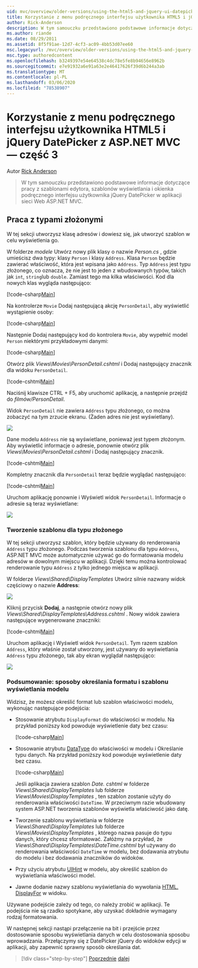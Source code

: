 ```yaml
---
uid: mvc/overview/older-versions/using-the-html5-and-jquery-ui-datepicker-popup-calendar-with-aspnet-mvc/using-the-html5-and-jquery-ui-datepicker-popup-calendar-with-aspnet-mvc-part-3
title: Korzystanie z menu podręcznego interfejsu użytkownika HTML5 i jQuery DatePicker z ASP.NET MVC — część 3 | Microsoft Docs
author: Rick-Anderson
description: W tym samouczku przedstawiono podstawowe informacje dotyczące pracy z szablonami edytora, szablonów wyświetlania i menu podręcznego interfejsu użytkownika jQuery DatePicker w ASP.NET MV...
ms.author: riande
ms.date: 08/29/2011
ms.assetid: 8f5f91ae-12d7-4cf3-ac09-4bb53d07ee60
msc.legacyurl: /mvc/overview/older-versions/using-the-html5-and-jquery-ui-datepicker-popup-calendar-with-aspnet-mvc/using-the-html5-and-jquery-ui-datepicker-popup-calendar-with-aspnet-mvc-part-3
msc.type: authoredcontent
ms.openlocfilehash: b3249397e54e64538c4dc78e5fe8b94656e8962b
ms.sourcegitcommit: e7e91932a6e91a63e2e46417626f39d6b244a3ab
ms.translationtype: MT
ms.contentlocale: pl-PL
ms.lasthandoff: 03/06/2020
ms.locfileid: "78538907"
---
```

# <a name="using-the-html5-and-jquery-ui-datepicker-popup-calendar-with-aspnet-mvc---part-3"></a>Korzystanie z menu podręcznego interfejsu użytkownika HTML5 i jQuery DatePicker z ASP.NET MVC — część 3

Autor [Rick Anderson](https://twitter.com/RickAndMSFT)

> W tym samouczku przedstawiono podstawowe informacje dotyczące pracy z szablonami edytora, szablonów wyświetlania i okienka podręcznego interfejsu użytkownika jQuery DatePicker w aplikacji sieci Web ASP.NET MVC.

## <a name="working-with-complex-types"></a>Praca z typami złożonymi

W tej sekcji utworzysz klasę adresów i dowiesz się, jak utworzyć szablon w celu wyświetlenia go.

W folderze *modele* Utwórz nowy plik klasy o nazwie *Person.cs* , gdzie umieścisz dwa typy: klasy `Person` i klasy `Address`. Klasa `Person` będzie zawierać właściwość, która jest wpisana jako `Address`. Typ `Address` jest typu złożonego, co oznacza, że nie jest to jeden z wbudowanych typów, takich jak `int`, `string`lub `double`. Zamiast tego ma kilka właściwości. Kod dla nowych klas wygląda następująco:

[!code-csharp[Main](using-the-html5-and-jquery-ui-datepicker-popup-calendar-with-aspnet-mvc-part-3/samples/sample1.cs)]

Na kontrolerze `Movie` Dodaj następującą akcję `PersonDetail`, aby wyświetlić wystąpienie osoby:

[!code-csharp[Main](using-the-html5-and-jquery-ui-datepicker-popup-calendar-with-aspnet-mvc-part-3/samples/sample2.cs)]

Następnie Dodaj następujący kod do kontrolera `Movie`, aby wypełnić model `Person` niektórymi przykładowymi danymi:

[!code-csharp[Main](using-the-html5-and-jquery-ui-datepicker-popup-calendar-with-aspnet-mvc-part-3/samples/sample3.cs)]

Otwórz plik *Views\Movies\PersonDetail.cshtml* i Dodaj następujący znacznik dla widoku `PersonDetail`.

[!code-cshtml[Main](using-the-html5-and-jquery-ui-datepicker-popup-calendar-with-aspnet-mvc-part-3/samples/sample4.cshtml)]

Naciśnij klawisze CTRL + F5, aby uruchomić aplikację, a następnie przejdź do *filmów/PersonDetail*.

Widok `PersonDetail` nie zawiera `Address` typu złożonego, co można zobaczyć na tym zrzucie ekranu. (Żaden adres nie jest wyświetlany).

![](using-the-html5-and-jquery-ui-datepicker-popup-calendar-with-aspnet-mvc-part-3/_static/image1.png)

Dane modelu `Address` nie są wyświetlane, ponieważ jest typem złożonym. Aby wyświetlić informacje o adresie, ponownie otwórz plik *Views\Movies\PersonDetail.cshtml* i Dodaj następujący znacznik.

[!code-cshtml[Main](using-the-html5-and-jquery-ui-datepicker-popup-calendar-with-aspnet-mvc-part-3/samples/sample5.cshtml)]

Kompletny znacznik dla `PersonDetail` teraz będzie wyglądać następująco:

[!code-cshtml[Main](using-the-html5-and-jquery-ui-datepicker-popup-calendar-with-aspnet-mvc-part-3/samples/sample6.cshtml)]

Uruchom aplikację ponownie i Wyświetl widok `PersonDetail`. Informacje o adresie są teraz wyświetlane:

![](using-the-html5-and-jquery-ui-datepicker-popup-calendar-with-aspnet-mvc-part-3/_static/image2.png)

### <a name="creating-a-template-for-a-complex-type"></a>Tworzenie szablonu dla typu złożonego

W tej sekcji utworzysz szablon, który będzie używany do renderowania `Address` typu złożonego. Podczas tworzenia szablonu dla typu `Address`, ASP.NET MVC może automatycznie używać go do formatowania modelu adresów w dowolnym miejscu w aplikacji. Dzięki temu można kontrolować renderowanie typu `Address` z tylko jednego miejsca w aplikacji.

W folderze *Views\Shared\DisplayTemplates* Utwórz silnie nazwany widok częściowy o nazwie **Address**:

![](using-the-html5-and-jquery-ui-datepicker-popup-calendar-with-aspnet-mvc-part-3/_static/image3.png)

Kliknij przycisk **Dodaj**, a następnie otwórz nowy plik *Views\Shared\DisplayTemplates\Address.cshtml* . Nowy widok zawiera następujące wygenerowane znaczniki:

[!code-cshtml[Main](using-the-html5-and-jquery-ui-datepicker-popup-calendar-with-aspnet-mvc-part-3/samples/sample7.cshtml)]

Uruchom aplikację i Wyświetl widok `PersonDetail`. Tym razem szablon `Address`, który właśnie został utworzony, jest używany do wyświetlania `Address` typu złożonego, tak aby ekran wyglądał następująco:

![](using-the-html5-and-jquery-ui-datepicker-popup-calendar-with-aspnet-mvc-part-3/_static/image4.png)

### <a name="summary-ways-to-specify-the-model-display-format-and-template"></a>Podsumowanie: sposoby określania formatu i szablonu wyświetlania modelu

Widzisz, że możesz określić format lub szablon właściwości modelu, wykonując następujące podejścia:

- Stosowanie atrybutu `DisplayFormat` do właściwości w modelu. Na przykład poniższy kod powoduje wyświetlenie daty bez czasu:

    [!code-csharp[Main](using-the-html5-and-jquery-ui-datepicker-popup-calendar-with-aspnet-mvc-part-3/samples/sample8.cs)]
- Stosowanie atrybutu [DataType](https://msdn.microsoft.com/library/system.componentmodel.dataannotations.datatype.aspx) do właściwości w modelu i Określanie typu danych. Na przykład poniższy kod powoduje wyświetlenie daty bez czasu.

    [!code-csharp[Main](using-the-html5-and-jquery-ui-datepicker-popup-calendar-with-aspnet-mvc-part-3/samples/sample9.cs)]

    Jeśli aplikacja zawiera szablon *Date. cshtml* w folderze *Views\Shared\DisplayTemplates* lub folderze *Views\Movies\DisplayTemplates* , ten szablon zostanie użyty do renderowania właściwości `DateTime`. W przeciwnym razie wbudowany system ASP.NET tworzenia szablonów wyświetla właściwość jako datę.
- Tworzenie szablonu wyświetlania w folderze *Views\Shared\DisplayTemplates* lub folderze *Views\Movies\DisplayTemplates* , którego nazwa pasuje do typu danych, który chcesz sformatować. Załóżmy na przykład, że *Views\Shared\DisplayTemplates\DateTime.cshtml* był używany do renderowania właściwości `DateTime` w modelu, bez dodawania atrybutu do modelu i bez dodawania znaczników do widoków.
- Przy użyciu atrybutu [UIHint](https://msdn.microsoft.com/library/system.componentmodel.dataannotations.uihintattribute.uihint.aspx) w modelu, aby określić szablon do wyświetlania właściwości model.
- Jawne dodanie nazwy szablonu wyświetlania do wywołania [HTML. DisplayFor](https://msdn.microsoft.com/library/ee407420.aspx) w widoku.

Używane podejście zależy od tego, co należy zrobić w aplikacji. Te podejścia nie są rzadko spotykane, aby uzyskać dokładnie wymagany rodzaj formatowania.

W następnej sekcji nastąpi przełączenie na bit i przejście przez dostosowanie sposobu wyświetlania danych w celu dostosowania sposobu wprowadzania. Przełączymy się z DatePicker jQuery do widoków edycji w aplikacji, aby zapewnić sprawny sposób określania dat.

> [!div class="step-by-step"]
> [Poprzednie](using-the-html5-and-jquery-ui-datepicker-popup-calendar-with-aspnet-mvc-part-2.md)
> [dalej](using-the-html5-and-jquery-ui-datepicker-popup-calendar-with-aspnet-mvc-part-4.md)
